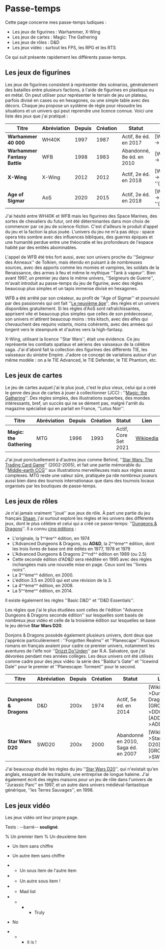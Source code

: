 # Passe-temps

Cette page concerne mes passe-temps ludiques :

* Les jeux de figurines : Warhammer, X-Wing
* Les jeux de cartes : Magic: The Gathering
* Les jeux de rôles : D&D
* Les jeux vidéo : surtout les FPS, les RPG et les RTS

Ce qui suit présente rapidement les différents passe-temps.

## Les jeux de figurines

Les jeux de figurines consistent à représenter des scénarios, généralement des batailles entre plusieurs factions, à l'aide de figurines en plastique ou en métal. On peut utiliser pour représenter le terrain de jeu un plateau, parfois divisé en cases ou en hexagones, ou une simple table avec des décors. Chaque jeu propose un système de règle pour résoudre les situations et un univers qui peut reprendre une licence connue. Voici une liste des jeux que j'ai pratiqué :

|Titre|Abréviation|Depuis|Création|Statut|Lien|
|-----|-----|-----|-----|-----|-----|
|**Warhammer 40 000**|WH40K|1997|1987|Actif, 8e éd. en 2017|[Wikipedia->1]|
|**Warhammer Fantasy Battle**|WFB|1998|1983|Abandonné, 8e éd. en 2010|[Wikipedia->2]|
|**X-Wing**|X-Wing|2012|2012|Actif, 2e éd. en 2018|[Wikipedia->3] ''(en)''|
|**Age of Sigmar**|AoS|2020|2015|Actif, 2e éd. en 2018|[Wikipedia->4] ''(en)''|

J'ai hésité entre WH40K et WFB mais les figurines des Space Marines, des sortes de chevaliers du futur, ont été déterminantes dans mon choix de commencer par ce jeu de science-fiction. C'est d'ailleurs le produit d'appel du jeu et la faction la plus jouée. L'univers du jeu ne m'a pas déçu : space opera très sombre avec des influences bibliques, des guerres épiques et une humanité perdue entre une théocratie et les profondeurs de l'espace habité par des entités abominables.

L'appel de WFB été très fort aussi, avec son univers proche du ''Seigneur des Anneaux'' de Tolkien, mais étendu en puisant à de nombreuses sources, avec des apports comme les momies et vampires, les soldats de la Renaissance, des armes à feu et même le mythique ''Tank à vapeur''. Bien avant 1997, un premier jeu dans le même univers, ''Seigneurs de Guerre'', m'avait introduit au passe-temps du jeu de figurine, avec des règles beaucoup plus simples et un tapis immense divisé en hexagones.

WFB a été arrêté par son créateur, au profit de ''Age of Sigmar'' et poursuivi par des passionnés qui ont fait ''[Le neuvième âge]'', des règles et un univers disponibles gratuitement. Si les règles d'AoS sont rafraîchissantes, apprisent vite et beaucoup plus simples que celles de son prédecesseur, son univers m'attirent beaucoup moins : très kitsch, avec des elfes qui chevauchent des requins volants, moins cohérents, avec des armées qui lorgent vers le steampunk et d'autres vers la high-fantasy.

X-Wing, utilisant la licence ''Star Wars'', était une évidence. Ce jeu représente les combats spatiaux et aériens des vaisseaux de la célèbre saga. J'ai d'abord fait la collection des figurines des différents TIE, les vaisseaux du sinistre Empire. J'adore ce concept de variations autour d'un même modèle : on a le TIE Advanced, le TIE Defender, le TIE Phantom, etc. 

[1]: https://fr.wikipedia.org/wiki/Warhammer_40,000
[2]: https://fr.wikipedia.org/wiki/Warhammer_le_jeu_des_batailles_fantastiques
[3]: https://en.wikipedia.org/wiki/Star_Wars:_X-Wing_Miniatures_Game
[4]: https://en.wikipedia.org/wiki/Warhammer_Age_of_Sigmar
[Le neuvième âge]: https://www.the-ninth-age.com/?lang=en

## Les jeux de cartes

Le jeu de cartes auquel j'ai le plus joué, c'est le plus vieux, celui qui a créé le genre des jeux de cartes à jouer à collectionner (JCC) : ''[Magic: the Gathering]''. Des règles simples, des illustrations superbes, des mondes intéressants, bref, un succès qui ne se dément pas, malgré l'arrêt du magazine spécialisé qui en parlait en France, ''Lotus Noir''.

|Titre|Abréviation|Depuis|Création|Statut|Lien|
|-----|-----|-----|-----|-----|-----|
|**Magic: the Gathering**|MTG|1996|1993|Actif, Core Set 2021|[Wikipedia][7]|

J'ai joué ponctuellement à d'autres jeux comme Behind, ''[Star Wars: The Trading Card Game]'' (2002-2005), et fait une partie mémorable du ''[Middle-earth CCG]'' aux illustrations merveilleuses mais aux règles assez complexes. MTG reste une valeur sûre, pratiquée pa rde nombreux joueurs aussi bien dans des tournois internationaux que dans des tournois locaux organisés par les boutiques de passe-temps.

[Magic: the Gathering]: https://magic.wizards.com/fr
[Star Wars: The Trading Card Game]: https://en.wikipedia.org/wiki/Star_Wars_Trading_Card_Game
[Middle-earth CCG]: https://en.wikipedia.org/wiki/Middle-earth_Collectible_Card_Game
[7]: https://en.wikipedia.org/wiki/Magic:_The_Gathering

## Les jeux de rôles

Je n'ai jamais vraiment ''joué'' aux jeux de rôle. À part une partie du jeu français [Shaan], j'ai surtout exploré les règles et les univers des différents jeux, dont le plus célèbre et celui qui a créé ce passe-temps: ''[Dungeons & Dragons]''. Il a connu [cinq éditions] :

* L'originale, la 1^^ère^^ édition, en 1974
* L'Advanced Dungeons & Dragons, ou **AD&D**, la 2^^ème^^ édition, dont les trois livres de base ont été édités en 1977, 1978 et 1979
* L'Advanced Dungeons & Dragons 2^^nd^^ édition en 1989 (ou 2.5)
* Cette seconde édition d'AD&D sera rééditée en 1995 avec des règles inchangées mais une nouvelle mise en page. Ceux sont les ''livres noirs''.
* La 3^^ème^^ édition, en 2000.
* L'édition 3.5 en 2003 qui est une révision de la 3.
* La 4^^ème^^ édition, en 2008.
* La 5^^ème^^ édition, en 2014.

Il existe également les règles ''Basic D&D'' et ''D&D Essentials''.

Les règles que j'ai le plus étudiées sont celles de l'édition ''Advance Dungeons & Dragons seconde édition'' sur lesquelles sont basés de nombreux jeux vidéo et celle de la troisième édition sur lesquelles se base le jeu dérivé **Star Wars D20**.

Donjons & Dragons possède également plusieurs univers, dont  deux que j'apprécie particulièrement : ''Forgotten Realms'' et ''Planescape''. Plusieurs romans en français avaient pour cadre ce premier univers, notamment les aventures de l'elfe noir ''[Drizzt Do'Urden]'' par R.A. Salvatore, que j'ai dévorées pendant mes années collèges. Les deux univers ont été utilisés comme cadre pour des jeux vidéo: la série des ''Baldur's Gate'' et ''Icewind Dale'' pour le premier et ''Planescape: Torment'' pour le second.

|Titre|Abréviation|Depuis|Création|Statut|Liens|
|-----|-----|-----|-----|-----|-----|
|**Dungeons & Dragons**|D&D|200x|1974|Actif, 5e éd. en 2014|[Wikipedia->Dungeons & Dragons] [GROG->DDGROG] [ADDGROG->ADDGROG]|
|**Star Wars D20**|SWD20|200x|2000|Abandonné en 2010, Saga éd. en 2007|[Wikipedia->Star Wars D20] [GROG->SWGROG]|

J'ai beaucoup étudié les règles du jeu ''[Star Wars D20]'', qui n'existait qu'en anglais, essayant de les traduire, une entreprise de longue haleine. J'ai également écrit des règles maisons pour un jeu de rôle dans l'univers de ''Jurassic Parc'' en 1997,  et un autre dans univers médiéval-fantastique générique, ''les Terres Sauvages'', en 1998.

[cinq éditions]: https://en.wikipedia.org/wiki/Editions_of_Dungeons_%26_Dragons
[Shaan]: https://fr.wikipedia.org/wiki/Shaan
[Dungeons & Dragons]: https://fr.wikipedia.org/wiki/Donjons_et_Dragons
[Drizzt Do'Urden]: https://fr.wikipedia.org/wiki/Drizzt_Do%27Urden
[Star Wars D20]: https://fr.wikipedia.org/wiki/Star_Wars_(jeux_de_r%C3%B4le)
[D&Ded]: https://en.wikipedia.org/wiki/Editions_of_Dungeons_%26_Dragons
[DDGROG]: http://www.legrog.org/jeux/donjons-et-dragons
[ADDGROG]: http://www.legrog.org/jeux/ad-d-regles-avancees-officielles-de-donjons-et-dragons
[SWGROG]: http://www.legrog.org/jeux/star-wars-d20

## Les jeux vidéo

Les jeux vidéo ont leur propre page.

Tests : --barré-- __souligné__.

% Un premier item
% Un deuxième item

- Un item sans chiffre
- Un autre item sans chiffre
- - Un sous item de l'autre item
- - Un autre sous item !

- - Mad list
- - - - Truly
- No
- - - it is !

